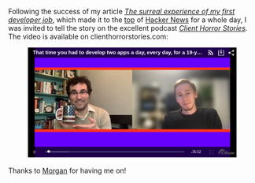 Following the success of my article [*The surreal experience of my first developer
job*](/blog/2021/04/the-surreal-experience-of-my-first-developer-job/), which made it to
the [top](https://news.ycombinator.com/item?id=28058816) of [Hacker
News](https://news.ycombinator.com/) for a whole day, I was invited to tell the story on the
excellent podcast *[Client Horror Stories](https://clienthorrorstories.com/)*. The video is
available on clienthorrorstories.com:

<figure class="wp-block-image">
<a href="https://clienthorrorstories.com/e/that-time-you-had-to-develop-two-apps-a-day-every-day-for-a-19-years-old-boss-with-ben-nuttall/"><img src="images/client-horror-stories.png" /></a>
</figure>

Thanks to [Morgan](https://westegg.com/) for having me on!

